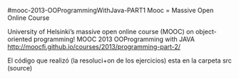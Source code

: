 #mooc-2013-OOProgrammingWithJava-PART1
Mooc = Massive Open Online Course

University of Helsinki’s massive open online course (MOOC) on object-oriented programming! MOOC 2013 OOProgramming with JAVA http://moocfi.github.io/courses/2013/programming-part-2/

El código que realizó (la resoluci+on de los ejercicios) esta en la carpeta src (source)
